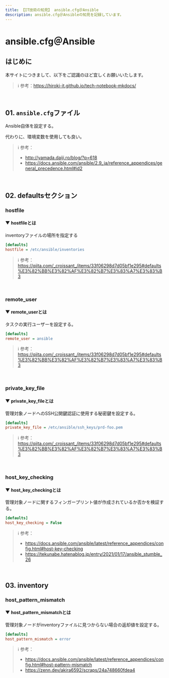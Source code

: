 ```yaml
---
title: 【IT技術の知見】 ansible.cfg＠Ansible
description: ansible.cfg＠Ansibleの知見を記録しています。
---
```


# ansible.cfg＠Ansible

## はじめに

本サイトにつきまして、以下をご認識のほど宜しくお願いいたします。



> ℹ️ 参考：https://hiroki-it.github.io/tech-notebook-mkdocs/

<br>

## 01. ```ansible.cfg```ファイル

Ansible自体を設定する。

代わりに、環境変数を使用しても良い。



> ℹ️ 参考：
> 
> - http://yamada.daiji.ro/blog/?p=618
> - https://docs.ansible.com/ansible/2.9_ja/reference_appendices/general_precedence.html#id2

<br>

## 02. defaultsセクション

### hostfile

#### ▼ hostfileとは

inventoryファイルの場所を指定する


```ini
[defaults]
hostfile = /etc/ansible/inventories
```

> ℹ️ 参考：https://qiita.com/_croissant_/items/33f06298d7d05bf1e295#defaults%E3%82%BB%E3%82%AF%E3%82%B7%E3%83%A7%E3%83%B3


<br>

### remote_user

#### ▼ remote_userとは

タスクの実行ユーザーを設定する。




```ini
[defaults]
remote_user = ansible
```

> ℹ️ 参考：https://qiita.com/_croissant_/items/33f06298d7d05bf1e295#defaults%E3%82%BB%E3%82%AF%E3%82%B7%E3%83%A7%E3%83%B3


<br>

### private_key_file

#### ▼ private_key_fileとは

管理対象ノードへのSSH公開鍵認証に使用する秘密鍵を設定する。


```ini
[defaults]
private_key_file = /etc/ansible/ssh_keys/prd-foo.pem
```

> ℹ️ 参考：https://qiita.com/_croissant_/items/33f06298d7d05bf1e295#defaults%E3%82%BB%E3%82%AF%E3%82%B7%E3%83%A7%E3%83%B3


<br>

### host_key_checking

#### ▼ host_key_checkingとは

管理対象ノードに関するフィンガープリント値が作成されているか否かを検証する。

```ini
[defaults]
host_key_checking = False
```


> ℹ️ 参考：
> 
> - https://docs.ansible.com/ansible/latest/reference_appendices/config.html#host-key-checking
> - https://tekunabe.hatenablog.jp/entry/2021/01/17/ansible_stumble_26


<br>

## 03. inventory

### host_pattern_mismatch

#### ▼ host_pattern_mismatchとは

管理対象ノードがinventoryファイルに見つからない場合の返却値を設定する。

```ini
[defaults]
host_pattern_mismatch = error
```

> ℹ️ 参考：
> 
> - https://docs.ansible.com/ansible/latest/reference_appendices/config.html#host-pattern-mismatch
> - https://zenn.dev/akira6592/scraps/24a748660fdea4



<br>
